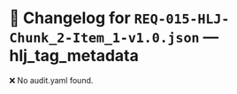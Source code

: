 # 📝 Changelog for `REQ-015-HLJ-Chunk_2-Item_1-v1.0.json` — **hlj_tag_metadata**

❌ No audit.yaml found.
